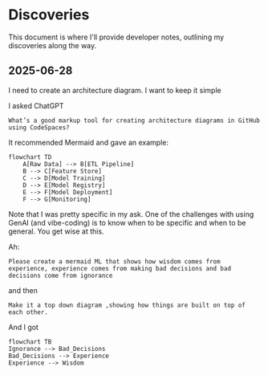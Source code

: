# Discoveries

This document is where I'll provide developer notes, outlining my discoveries along the way.

## 2025-06-28
I need to create an architecture diagram. I want to keep it simple 

I asked ChatGPT
```
What’s a good markup tool for creating architecture diagrams in GitHub using CodeSpaces?
```

It recommended Mermaid and gave an example:

```mermaid
flowchart TD
    A[Raw Data] --> B[ETL Pipeline]
    B --> C[Feature Store]
    C --> D[Model Training]
    D --> E[Model Registry]
    E --> F[Model Deployment]
    F --> G[Monitoring]
```

Note that I was pretty specific in my ask. One of the challenges with using GenAI (and vibe-coding) is to know when to be specific and when to be general. You get wise at this.

Ah: 
```
Please create a mermaid ML that shows how wisdom comes from experience, experience comes from making bad decisions and bad decisions come from ignorance
```
and then
```
Make it a top down diagram ,showing how things are built on top of each other.
```
And I got

```mermaid 
flowchart TB
Ignorance --> Bad_Decisions
Bad_Decisions --> Experience
Experience --> Wisdom
```